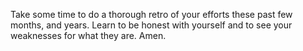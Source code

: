 Take some time to do a thorough retro of your efforts these past few months, and years.
Learn to be honest with yourself and to see your weaknesses for what they are. Amen.
